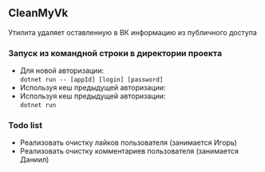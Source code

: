 ## CleanMyVk
Утилита удаляет оставленную в ВК информацию из публичного доступа
### Запуск из командной строки в директории проекта
* Для новой авторизации:  
`dotnet run -- [appId] [login] [password]`
* Используя кеш предыдущей авторизации:  
* Используя кеш предыдущей авторизации:  
`dotnet run`
### Todo list
* Реализовать очистку лайков пользователя (занимается Игорь)
* Реализовать очистку комментариев пользователя (занимается Даниил)